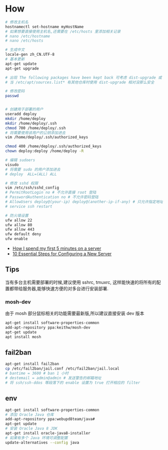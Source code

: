 # How

```bash
# 修改主机名
hostnamectl set-hostname myHostName
# 如果想要直接使用主机名,还需要在 /etc/hosts 里添加相关记录
# nano /etc/hostname
# nano /etc/hosts

# 生成中文
locale-gen zh_CN.UTF-8
# 基本更新
apt-get update
apt-get upgrade

# 出现 The following packages have been kept back 可考虑 dist-upgrade 或 install
# 当 /etc/apt/sources.list* 有其他仓库时使用 dist-upgrade 相对没那么安全

# 修改密码
passwd


# 创建用于部署的用户
useradd deploy
mkdir /home/deploy
mkdir /home/deploy/.ssh
chmod 700 /home/deploy/.ssh
# 将需要使用该用户的公钥添加进去
vim /home/deploy/.ssh/authorized_keys

chmod 400 /home/deploy/.ssh/authorized_keys
chown deploy:deploy /home/deploy -R

# 编辑 sudoers
visudo
# 将需要 sudo 的用户添加进去
# deploy  ALL=(ALL) ALL

# 修改 sshd 权限
vim /etc/ssh/sshd_config
# PermitRootLogin no # 不允许直接 root 登陆
# PasswordAuthentication no # 不允许密码登陆
# AllowUsers deploy@(your-ip) deploy@(another-ip-if-any) # 只允许指定地址的人登陆
# service ssh restart

# 防火墙设置
ufw allow 22
ufw allow 80
ufw allow 443
ufw default deny
ufw enable
```

* [How I spend my first 5 minutes on a server ](https://news.ycombinator.com/item?id=5316093)
* [10 Essential Steps for Configuring a New Server](https://www.upguard.com/blog/10-essential-steps-for-configuring-a-new-server)


## Tips
当有多台主机需要部署的时候,建议使用 sshrc, tmuxrc, 这样能快速的将所有的配置都带给服务器,能够快速方便的对多台进行安装部署.

### mosh-dev
由于 mosh 部分鼠标相关的功能需要最新版,所以建议直接安装 dev 版本

```bash
apt-get install software-properties-common
add-apt-repository ppa:keithw/mosh-dev
apt-get update
apt install mosh
```

## fail2ban
```bash
apt-get install fail2ban
cp /etc/fail2ban/jail.conf /etc/fail2ban/jail.local
# bantime = 3600 # ban 1 小时
# destemail = admin@admin # 发送警告的邮箱地址
# 将 ssh/ssh-ddos 等段落下的 enable 设置为 true 打开相应的 filter
```

## env
```bash
apt-get install software-properties-common
# 添加 Oracle Java 仓库
add-apt-repository ppa:webupd8team/java#
apt-get update
# 安装 Oracle Java 8 JDK
apt-get install oracle-java8-installer
# 如果有多个 Java 环境可调整配置
update-alternatives --config java
```
